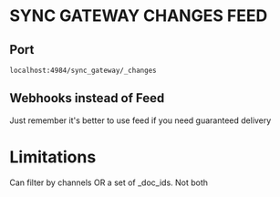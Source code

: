 # SYNC GATEWAY CHANGES FEED

## Port
`localhost:4984/sync_gateway/_changes`

## Webhooks instead of Feed
Just remember it's better to use feed if you need guaranteed delivery

# Limitations
Can filter by channels OR a set of _doc_ids. Not both
